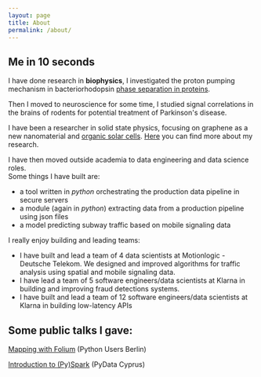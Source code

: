 ```yaml
---
layout: page
title: About
permalink: /about/
---
```



## Me in 10 seconds

I have done research in **biophysics**, I investigated the proton pumping mechanism in bacteriorhodopsin [phase separation in proteins](https://www.academia.edu/1107753/Liquid-Liquid_Phase_Separation_in_Protein_Solutions_Controlled_by_Multivalent_Salts_and_Temperature).

Then I moved to neuroscience for some time, I studied signal correlations in the brains of rodents for potential treatment of Parkinson's disease.

I have been a researcher in solid state physics, focusing on graphene as a new nanomaterial and [organic solar cells](https://www.sciencedirect.com/science/article/abs/pii/S0040609019302780). [Here](https://scholar.google.com/citations?user=i7TBNSMAAAAJ&hl=en) you can find more about my research.

I have then moved outside academia to data engineering and data science roles.    
Some things I have built are:
- a tool written in *python* orchestrating the production data pipeline in secure servers
- a module (again in *python*) extracting data from a production pipeline using json files
- a model predicting subway traffic based on mobile signaling data

I really enjoy building and leading teams:
- I have built and lead a team of 4 data scientists at Motionlogic - Deutsche Telekom. We designed and improved algorithms for traffic analysis using spatial and mobile signaling data.    
- I have lead a team of 5 software engineers/data scientists at Klarna in building and improving fraud detections systems.
- I have built and lead a team of 12 software engineers/data scientists at Klarna in building low-latency APIs 

## Some public talks I gave:
[Mapping with Folium](https://www.meetup.com/Python-Users-Berlin-PUB/events/xmdjfmywpbmb/) (Python Users Berlin)

[Introduction to (Py)Spark](https://www.meetup.com/fr-FR/PyData-Cyprus/events/259617209/) (PyData Cyprus)

